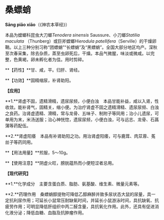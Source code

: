 # 桑螵蛸

**Sāng piāo xiāo**（《神农本草经》）

本品为螳螂科昆虫大刀螂*Tenodera sinensis* Saussure、小刀螂*Statilia maculata* （Thunberg）或巨斧螳螂*Hierodula patellifera*（Serville）的干燥卵鞘。以上三种分别习称“团螵蛸”“长螵蛸”及“黑螵蛸”。全国大部分地区均产。深秋至次春采集，除去杂质，蒸至虫卵死后，干燥。本品气微腥，味淡或微咸。以完整，色黄褐，卵未孵化者为佳。用时剪碎。

**【药性】**甘、咸，平。归肝、肾经。

**【功效】**固精缩尿，补肾助阳。

**【应用】**

**1.**肾虚不固，遗精滑精，遗尿尿频，小便白浊　本品甘能补益，咸以入肾，性收敛。能补肾气，固精关，缩小便。为治疗肾虚不固之遗精滑精、遗尿尿频、白浊之良药。治肾虚遗精、滑精，常与龙骨、五味子、制附子等同用；治小儿遗尿，可单用为末，米汤送服；治心神恍惚，遗尿尿频，小便白浊，可与远志、龙骨、石菖蒲等药配伍。

**2.**肾虚阳痿　本品有补肾助阳之功。用治肾虚阳痿，可与鹿茸、肉苁蓉、菟丝子等药同用。

**【用法用量】**煎服，5～10g。

**【使用注意】**阴虚火旺，膀胱蕴热而小便短涩者忌用。

**【现代研究】**

**1.**化学成分　主要含蛋白质、脂肪、氨基酸、维生素、微量元素等。

**2.**药理作用　桑螵蛸醇提物可降低乙醇麻醉并致多尿状态大鼠的尿量，具一定抗利尿作用；可延长小鼠常压耐缺氧时间，并延长小鼠游泳时间，具抗缺氧、抗疲劳作用；可明显降低肝组织中丙二醛含量，具抗氧化作用。此外，还具有促进消化液分泌；降低血糖、血脂及抗肿瘤作用。